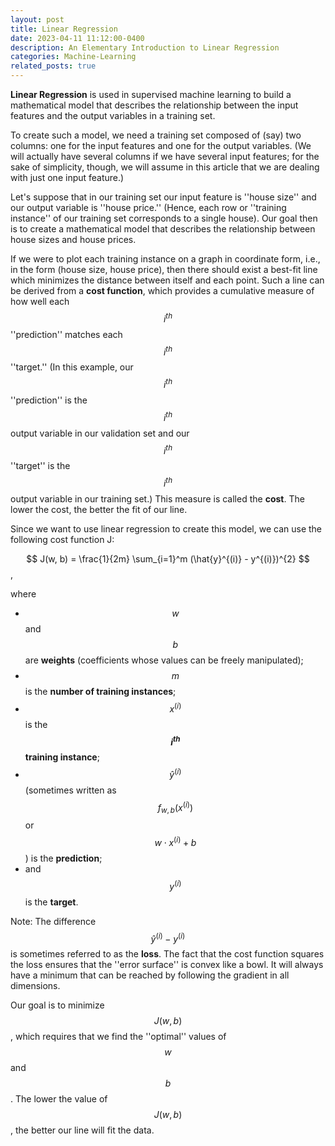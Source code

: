 ```yaml
---
layout: post
title: Linear Regression
date: 2023-04-11 11:12:00-0400
description: An Elementary Introduction to Linear Regression
categories: Machine-Learning
related_posts: true
---
```


__Linear Regression__ is used in supervised machine learning to build a mathematical model that describes the relationship between the input features and the output variables in a training set. 

To create such a model, we need a training set composed of (say) two columns: one for the input features and one for the output variables. (We will actually have several columns if we have several input features; for the sake of simplicity, though, we will assume in this article that we are dealing with just one input feature.) 

Let's suppose that in our training set our input feature is ''house size'' and our output variable is ''house price.'' (Hence, each row or ''training instance'' of our training set corresponds to a single house). Our goal then is to create a mathematical model that describes the relationship between house sizes and house prices. 

If we were to plot each training instance on a graph in coordinate form, i.e., in the form (house size, house price), then there should exist a best-fit line which minimizes the distance between itself and each point. Such a line can be derived from a __cost function__, which provides a cumulative measure of how well each $$i^{th}$$ ''prediction'' matches each $$i^{th}$$ ''target.'' (In this example, our $$i^{th}$$ ''prediction'' is the $$i^{th}$$ output variable in our validation set and our $$i^{th}$$ ''target'' is the $$i^{th}$$ output variable in our training set.) This measure is called the __cost__. The lower the cost, the better the fit of our line.

Since we want to use linear regression to create this model, we can use the following cost function J:

$$
J(w, b) = \frac{1}{2m} \sum_{i=1}^m (\hat{y}^{(i)} - y^{(i)})^{2}
$$,

where 
- $$w$$ and $$b$$ are __weights__ (coefficients whose values can be freely manipulated);
- $$m$$ is the __number of training instances__;
- $$x^{(i)}$$ is the __$$i^{th}$$ training instance__;
- $$\hat{y}^{(i)}$$ (sometimes written as $$f_{w, b}(x^{(i)})$$ or $$w\cdot x^{(i)} + b$$) is the __prediction__;
- and $$y^{(i)}$$ is the __target__.  

Note: The difference $$\hat{y}^{(i)} - y^{(i)}$$ is sometimes referred to as the __loss__. The fact that the cost function squares the loss ensures that the ''error surface'' is convex like a bowl. It will always have a minimum that can be reached by following the gradient in all dimensions.

Our goal is to minimize $$J(w, b)$$, which requires that we find the ''optimal'' values of $$w$$ and $$b$$. The lower the value of $$J(w, b)$$, the better our line will fit the data.



